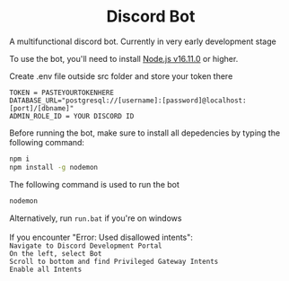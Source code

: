 <h1 align="center">Discord Bot</h1>
A multifunctional discord bot. Currently in very early development stage

To use the bot, you'll need to install [Node.js v16.11.0](https://nodejs.org/en/download/) or higher.

Create .env file outside src folder and store your token there
```
TOKEN = PASTEYOURTOKENHERE
DATABASE_URL="postgresql://[username]:[password]@localhost:[port]/[dbname]"
ADMIN_ROLE_ID = YOUR DISCORD ID
```

Before running the bot, make sure to install all depedencies by typing the following command:
```bash
npm i
npm install -g nodemon
```

The following command is used to run the bot
```bash
nodemon
```
Alternatively, run `run.bat` if you're on windows
<br><br>
If you encounter "Error: Used disallowed intents":
<br>
`Navigate to Discord Development Portal`
<br>
`On the left, select Bot`
<br>
`Scroll to bottom and find Privileged Gateway Intents`
<br>
`Enable all Intents`
